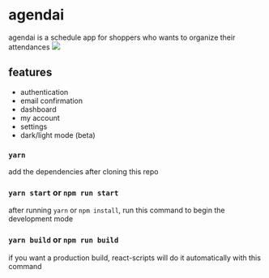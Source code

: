 # agendai

agendai is a schedule app for shoppers who wants to organize their attendances
![](https://i.imgur.com/CLMlHYV.png)

## features

- authentication
- email confirmation
- dashboard
- my account
- settings
- dark/light mode (beta)

### `yarn`

add the dependencies after cloning this repo

### `yarn start` or `npm run start`

after running `yarn` or `npm install`, run this command to begin the development mode


### `yarn build` or `npm run build`

if you want a production build, react-scripts will do it automatically with this command 
